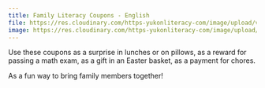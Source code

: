 ```yaml
---
title: Family Literacy Coupons - English
file: https://res.cloudinary.com/https-yukonliteracy-com/image/upload/v1648540224/couponsenglish_klvmw1.pdf
image: https://res.cloudinary.com/https-yukonliteracy-com/image/upload/q_35/v1648540169/englishcouponsimage_c04tyw.jpg
---
```

Use these coupons as a surprise in lunches or on pillows, as a reward for passing a math exam, as a gift in an Easter basket, as a payment for chores.

As a fun way to bring family members together!